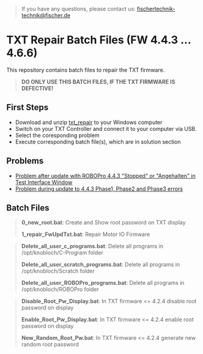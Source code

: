 > If you have any questions, please contact us: fischertechnik-technik@fischer.de

# TXT Repair Batch Files (FW 4.4.3 ... 4.6.6)
This repository contains batch files to repair the TXT firmware.

> **DO ONLY USE THIS BATCH FILES, IF THE TXT FIRMWARE IS DEFECTIVE!**

## First Steps
- Download and unzip [txt_repair](https://github.com/fischertechnikGmbH/txt_repair/archive/master.zip) to your Windows computer
- Switch on your TXT Controller and connect it to your computer via USB.
- Select the coresponding problem
- Execute corresponding batch file(s), which are in solution section

## Problems
- [Problem after update with ROBOPro 4.4.3 "Stopped" or "Angehalten" in Test Interface Window](docs/FwUpdTxt.md)
- [Problem during update to 4.4.3 Phase1, Phase2 and Phase3 errors](docs/Txt424RandomRootPw.md)


## Batch Files

> **0_new_root.bat**: Create and Show root password on TXT display
>
> **1_repair_FwUpdTxt.bat**: Repair Motor IO Firmware

> **Delete_all_user_c_programs.bat**: Delete all programs in /opt/knobloch/C-Program folder
>
> **Delete_all_user_scratch_programs.bat**: Delete all programs in /opt/knobloch/Scratch folder
>
> **Delete_all_user_ROBOPro_programs.bat**: Delete all programs in /opt/knobloch/ROBOPro folder


> **Disable_Root_Pw_Display.bat**: In TXT firmware <= 4.2.4 disable root password on display
>
> **Enable_Root_Pw_Display.bat**: In TXT firmware <= 4.2.4 enable root password on display
>
> **New_Random_Root_Pw.bat**: In TXT firmware <= 4.2.4 generate new random root password
